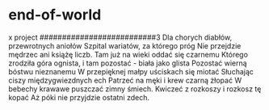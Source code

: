 # end-of-world
x project
##########################3
Dla chorych diabłów, przewrotnych aniołów
Szpital wariatów, za którego próg
Nie przejdzie mędrzec ani książę liczb.
Tam już na wieki oddać się czarnemu
Którego zrodziła góra ognista,
i tam pozostać - biała jako glista
Pozostać wierną bóstwu nieznanemu
W przepięknej małpy uściskach się miotać
Słuchając ciszy międzygwiezdnych ech
Patrzeć na męki i krew czarną żłopać
W bebechy krawawe puszczać zimny śmiech.
Kwiczeć z rozkoszy i rozkosz tę kopać
Aż póki nie przyjdzie ostatni zdech.
